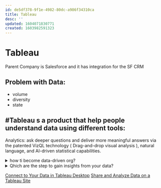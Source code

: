 ```yaml
---
id: de5df378-9f1e-4982-80dc-a986f34310ca
title: Tableau
desc: ''
updated: 1604071830771
created: 1603982591323
---
```


 # Tableau
Parent Company is Salesforce and it has integration for the SF CRM

## Problem with Data:
* volume
* diversity
* state

## #Tableau s a product that help people understand data using different tools:
Analytics: ask deeper questions and deliver more meaningful answers via the patented VizQL technology ( Drag-and-drop visual analysis ), natural language, and AI-driven statistical capabilities.


 <details><summary>
 how ti become data-driven org?
 </summary>

#[tableau-blueprint](https://www.tableau.com/learn/blueprint#hero-reveal)
#[Tableau-community](https://www.tableau.com/community)
 </details>
 
<details><summary>
Qhich are the step to gain insights from your data?
</summary>

prepare your data #[Tableau-Prep](https://www.tableau.com/products/prep)
analize data #[Tableau-Desktop](https://www.tableau.com/products/desktop)
Publish your data #[Tableau-Server](https://www.tableau.com/products/server), #[Tableau-Online](https://www.tableau.com/products/cloud-bi), #[Tableau-Public](https://public.tableau.com/en-us/s/)
</details>

[Connect to Your Data in Tableau Desktop](https://trailhead.salesforce.com/content/learn/modules/the-tableau-workflow/connect-to-data-in-tableau-desktop?trail_id=tour-the-tableau-environment&trailmix_creator_id=teamtrailhead&trailmix_slug=quest-start-rockin-data-with-tableau)
[Share and Analyze Data on a Tableau Site](https://trailhead.salesforce.com/content/learn/modules/the-tableau-workflow/share-analyze-on-tableau-site?trail_id=tour-the-tableau-environment&trailmix_creator_id=teamtrailhead&trailmix_slug=quest-start-rockin-data-with-tableau)